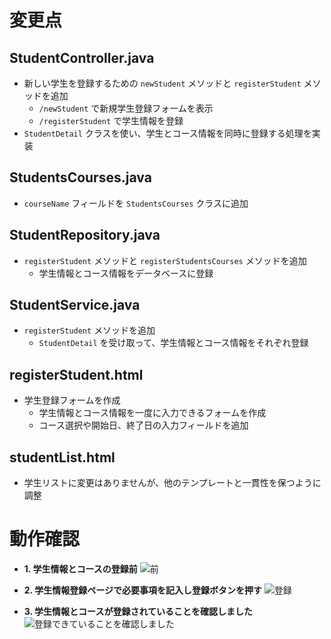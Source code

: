 # 変更点
## StudentController.java
- 新しい学生を登録するための `newStudent` メソッドと `registerStudent` メソッドを追加
  - `/newStudent` で新規学生登録フォームを表示
  - `/registerStudent` で学生情報を登録
- `StudentDetail` クラスを使い、学生とコース情報を同時に登録する処理を実装

## StudentsCourses.java
- `courseName` フィールドを `StudentsCourses` クラスに追加

## StudentRepository.java
- `registerStudent` メソッドと `registerStudentsCourses` メソッドを追加
  - 学生情報とコース情報をデータベースに登録

## StudentService.java
- `registerStudent` メソッドを追加
  - `StudentDetail` を受け取って、学生情報とコース情報をそれぞれ登録

## registerStudent.html
- 学生登録フォームを作成
  - 学生情報とコース情報を一度に入力できるフォームを作成
  - コース選択や開始日、終了日の入力フィールドを追加

## studentList.html
- 学生リストに変更はありませんが、他のテンプレートと一貫性を保つように調整

# 動作確認
- **1. 学生情報とコースの登録前**
![前](https://github.com/user-attachments/assets/d6bc3287-8b9f-475d-8799-ec5d53e822d4)

- **2. 学生情報登録ページで必要事項を記入し登録ボタンを押す**
![登録](https://github.com/user-attachments/assets/d0b3c70d-536e-4d57-95cb-b7453b445f70)

- **3. 学生情報とコースが登録されていることを確認しました**
![登録できていることを確認しました](https://github.com/user-attachments/assets/a7db7181-9c1d-4350-ad98-23c139e02e0f)

